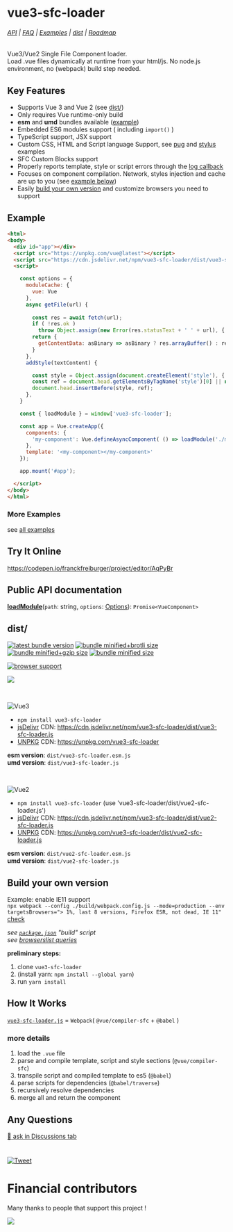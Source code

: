 # vue3-sfc-loader

###### [API](docs/api/README.md#loadmodule) | [FAQ](docs/faq.md) | [Examples](docs/examples.md) | [dist](#dist) | [Roadmap](../../issues/1)

Vue3/Vue2 Single File Component loader.  
Load .vue files dynamically at runtime from your html/js. No node.js environment, no (webpack) build step needed.  


## Key Features

 * Supports Vue 3 and Vue 2 (see [dist/](#dist))
 * Only requires Vue runtime-only build
 * **esm** and **umd** bundles available ([example](docs/examples.md#using-esm-version))
 * Embedded ES6 modules support ( including `import()` )
  * TypeScript support, JSX support
 * Custom CSS, HTML and Script language Support, see [pug](docs/examples.md#using-another-template-language-pug) and [stylus](docs/examples.md#using-another-style-language-stylus) examples
 * SFC Custom Blocks support
 * Properly reports template, style or script errors through the [log callback](docs/api/interfaces/options.md#log)
 * Focuses on component compilation. Network, styles injection and cache are up to you (see [example below](#example))
 * Easily [build your own version](#build-your-own-version) and customize browsers you need to support


## Example

```html
<html>
<body>
  <div id="app"></div>
  <script src="https://unpkg.com/vue@latest"></script>
  <script src="https://cdn.jsdelivr.net/npm/vue3-sfc-loader/dist/vue3-sfc-loader.js"></script>
  <script>

    const options = {
      moduleCache: {
        vue: Vue
      },
      async getFile(url) {
        
        const res = await fetch(url);
        if ( !res.ok )
          throw Object.assign(new Error(res.statusText + ' ' + url), { res });
        return {
          getContentData: asBinary => asBinary ? res.arrayBuffer() : res.text(),
        }
      },
      addStyle(textContent) {

        const style = Object.assign(document.createElement('style'), { textContent });
        const ref = document.head.getElementsByTagName('style')[0] || null;
        document.head.insertBefore(style, ref);
      },
    }

    const { loadModule } = window['vue3-sfc-loader'];

    const app = Vue.createApp({
      components: {
        'my-component': Vue.defineAsyncComponent( () => loadModule('./myComponent.vue', options) )
      },
      template: '<my-component></my-component>'
    });

    app.mount('#app');

  </script>
</body>
</html>
```

### More Examples

  see [all examples](docs/examples.md)


## Try It Online

  https://codepen.io/franckfreiburger/project/editor/AqPyBr


## Public API documentation

  **[loadModule](docs/api/README.md#loadmodule)**(`path`: string, `options`: [Options](/docs/api/README.md#options)): `Promise<VueComponent>`


## dist/

  [![latest bundle version](https://img.shields.io/npm/v/vue3-sfc-loader?label=latest%20version)](https://github.com/FranckFreiburger/vue3-sfc-loader/blob/main/CHANGELOG.md)
  [<!--update-min-br-size-->![bundle minified+brotli size](https://img.shields.io/badge/min%2Bbr-385kB-blue)<!--/update-min-br-size-->](#dist)
  [<!--update-min-gz-size-->![bundle minified+gzip size](https://img.shields.io/badge/min%2Bgz-488kB-blue)<!--/update-min-gz-size-->](#dist)
  [<!--update-min-size-->![bundle minified size](https://img.shields.io/badge/min-1794kB-blue)<!--/update-min-size-->](#dist)
  
  [![browser support](https://img.shields.io/github/package-json/browserslist/FranckFreiburger/vue3-sfc-loader)](https://github.com/browserslist/browserslist#query-composition)

  [![](https://data.jsdelivr.com/v1/package/npm/vue3-sfc-loader/badge)](https://www.jsdelivr.com/package/npm/vue3-sfc-loader)

<!--  
  [![Vue3 compiler-sfc dependency version](https://img.shields.io/github/package-json/dependency-version/FranckFreiburger/vue3-sfc-loader/dev/@vue/compiler-sfc?label=embeds%20Vue3%20%40vue%2Fcompiler-sfc)](https://github.com/vuejs/vue-next/tree/master/packages/compiler-sfc)
  [![Vue2 vue-template-compiler dependency version](https://img.shields.io/github/package-json/dependency-version/FranckFreiburger/vue3-sfc-loader/dev/vue-template-compiler?label=embeds%20Vue2%20vue-template-compiler)](https://github.com/vuejs/vue-next/tree/master/packages/compiler-sfc)
-->
  <br>


  ![Vue3](https://img.shields.io/github/package-json/dependency-version/FranckFreiburger/vue3-sfc-loader/dev/@vue/compiler-sfc?label=For%20Vue%203)
  - `npm install vue3-sfc-loader`
  - [jsDelivr](https://www.jsdelivr.com/package/npm/vue3-sfc-loader?path=dist) CDN: https://cdn.jsdelivr.net/npm/vue3-sfc-loader/dist/vue3-sfc-loader.js
  - [UNPKG](https://unpkg.com/browse/vue3-sfc-loader/dist/) CDN: https://unpkg.com/vue3-sfc-loader

  **esm version**: `dist/vue3-sfc-loader.esm.js`  
  **umd version**: `dist/vue3-sfc-loader.js`  
  
  <br>

  ![Vue2](https://img.shields.io/github/package-json/dependency-version/FranckFreiburger/vue3-sfc-loader/dev/vue-template-compiler?label=For%20Vue%202)
  - `npm install vue3-sfc-loader` (use 'vue3-sfc-loader/dist/vue2-sfc-loader.js')
  - [jsDelivr](https://www.jsdelivr.com/package/npm/vue3-sfc-loader?path=dist) CDN: https://cdn.jsdelivr.net/npm/vue3-sfc-loader/dist/vue2-sfc-loader.js
  - [UNPKG](https://unpkg.com/browse/vue3-sfc-loader/dist/) CDN: https://unpkg.com/vue3-sfc-loader/dist/vue2-sfc-loader.js
  
  **esm version**: `dist/vue2-sfc-loader.esm.js`  
  **umd version**: `dist/vue2-sfc-loader.js`  



## Build your own version

  Example: enable IE11 support  
  `npx webpack --config ./build/webpack.config.js --mode=production --env targetsBrowsers="> 1%, last 8 versions, Firefox ESR, not dead, IE 11"` [check](https://browsersl.ist/#q=%3E+1%25%2C+last+8+versions%2C+Firefox+ESR%2C+not+dead%2C+IE+11)

  _see [`package.json`](https://github.com/FranckFreiburger/vue3-sfc-loader/blob/main/package.json) "build" script_  
  _see [browserslist queries](https://github.com/browserslist/browserslist#queries)_  

  **preliminary steps:**  
  1. clone `vue3-sfc-loader`
  1. (install yarn: `npm install --global yarn`)
  1. run `yarn install`

## How It Works

  [`vue3-sfc-loader.js`](https://unpkg.com/vue3-sfc-loader/dist/vue3-sfc-loader.report.html) = `Webpack`( `@vue/compiler-sfc` + `@babel` )


### more details

  1. load the `.vue` file
  1. parse and compile template, script and style sections (`@vue/compiler-sfc`)
  1. transpile script and compiled template to es5 (`@babel`)
  1. parse scripts for dependencies (`@babel/traverse`)
  1. recursively resolve dependencies
  1. merge all and return the component


## Any Questions

  <!--  ask here: https://stackoverflow.com/questions/ask?tags=vue3-sfc-loader (see [previous questions](https://stackoverflow.com/questions/tagged/vue3-sfc-loader)) -->
  [:speech_balloon: ask in Discussions tab](https://github.com/FranckFreiburger/vue3-sfc-loader/discussions?discussions_q=category%3AQ%26A)


#

[![Tweet](https://img.shields.io/twitter/url/http/shields.io.svg?style=social)](https://twitter.com/intent/tweet?text=Load%20.vue%20files%20dynamically%20from%20your%20html%2Fjs%20without%20any%20build%20step%20!&url=https://github.com/FranckFreiburger/vue3-sfc-loader&via=F_Freiburger&hashtags=vue,vue3,developers)



# Financial contributors

Many thanks to people that support this project !

[![](https://opencollective.com/vue3-sfc-loader/tiers/backer.svg?avatarHeight=64)](https://opencollective.com/vue3-sfc-loader)



<!---

const Fs = require('fs');
const Path = require('path');

const { blockList, replaceBlock } = require('./evalHtmlCommentsTools.js');

function fileSize(filename) {

  try {

    return Fs.statSync(Path.join(__dirname, filename)).size;
  } catch {

    return -1;
  }

}

const version = process.argv[3];

let result = ctx.wholeContent;

result = replaceBlock(result, 'update-min-br-size', content => content.replace(/-(.*?)-/, '-' + Math.floor(fileSize('../dist/vue3-sfc-loader.js.br')/1024) + 'kB' + '-'));
result = replaceBlock(result, 'update-min-gz-size', content => content.replace(/-(.*?)-/, '-' + Math.floor(fileSize('../dist/vue3-sfc-loader.js.gz')/1024) + 'kB' + '-'));
result = replaceBlock(result, 'update-min-size', content => content.replace(/-(.*?)-/, '-' + Math.floor(fileSize('../dist/vue3-sfc-loader.js')/1024) + 'kB' + '-'));

result;

--->
